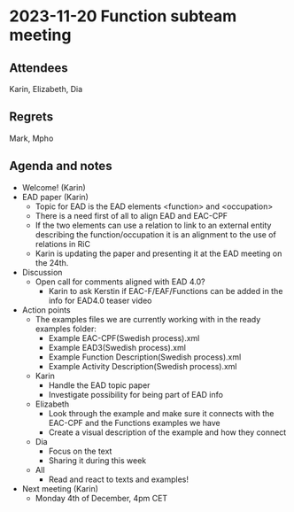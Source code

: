 # 2023-11-20 Function subteam meeting


## Attendees

Karin, Elizabeth, Dia 


## Regrets

Mark, Mpho


## Agenda and notes



* Welcome! (Karin)
* EAD paper (Karin)
    * Topic for EAD is the EAD elements &lt;function> and &lt;occupation>
    * There is a need first of all to align EAD and EAC-CPF
    * If the two elements can use a relation to link to an external entity describing the function/occupation it is an alignment to the use of relations in RiC
    * Karin is updating the paper and presenting it at the EAD meeting on the 24th.
* Discussion
    * Open call for comments aligned with EAD 4.0? 
        * Karin to ask Kerstin if EAC-F/EAF/Functions can be added in the info for EAD4.0 teaser video
* Action points
    * The examples files we are currently working with in the ready examples folder:
        * Example EAC-CPF(Swedish process).xml
        * Example EAD3(Swedish process).xml
        * Example Function Description(Swedish process).xml
        * Example Activity Description(Swedish process).xml
    * Karin
        * Handle the EAD topic paper
        * Investigate possibility for being part of EAD info
    * Elizabeth
        * Look through the example and make sure it connects with the EAC-CPF and the Functions examples we have
        * Create a visual description of the example and how they connect
    * Dia
        * Focus on the text
        * Sharing it during this week
    * All
        * Read and react to texts and examples!
* Next meeting (Karin)
    * Monday 4th of December, 4pm CET
